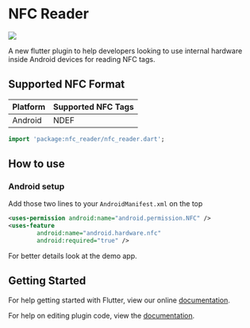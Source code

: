 # NFC Reader

![](https://advicesacademy.com/wp-content/uploads/2015/02/NFC-on-Android.png)

A new flutter plugin to help developers looking to use internal hardware inside Android devices for reading NFC tags.

## Supported NFC Format

| Platform | Supported NFC Tags |
| --- | --- |
| Android | NDEF |

```dart
import 'package:nfc_reader/nfc_reader.dart';
```

## How to use

### Android setup

Add those two lines to your `AndroidManifest.xml` on the top

```xml
<uses-permission android:name="android.permission.NFC" />
<uses-feature
        android:name="android.hardware.nfc"
        android:required="true" />
```


For better details look at the demo app.

## Getting Started

For help getting started with Flutter, view our online
[documentation](https://flutter.io/).

For help on editing plugin code, view the [documentation](https://flutter.io/developing-packages/#edit-plugin-package).
